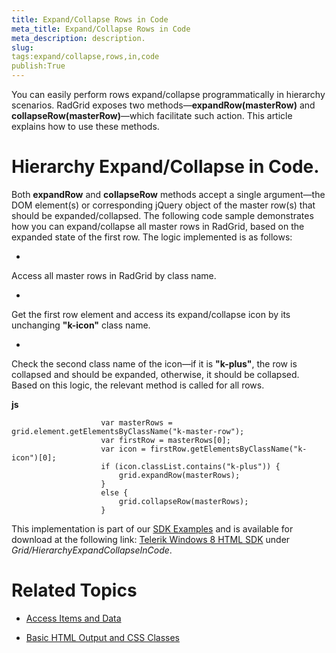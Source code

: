 ```yaml
---
title: Expand/Collapse Rows in Code
meta_title: Expand/Collapse Rows in Code
meta_description: description.
slug: 
tags:expand/collapse,rows,in,code
publish:True
---
```



You can easily perform rows expand/collapse programmatically in hierarchy scenarios. RadGrid exposes two methods—__expandRow(masterRow)__
				and __collapseRow(masterRow)__—which facilitate such action. This article explains how to use these methods.
			

# Hierarchy Expand/Collapse in Code.

Both __expandRow__ and __collapseRow__ methods accept a single argument—the DOM element(s) or corresponding
					jQuery object of the master row(s) that should be expanded/collapsed. The following code sample demonstrates how you can expand/collapse all master rows in
					RadGrid, based on the expanded state of the first row. The logic implemented is as follows:
				

* 

Access all master rows in RadGrid by class name.

* 

Get the first row element and access its expand/collapse icon by its unchanging __"k-icon"__ class name.
						

* 

Check the second class name of the icon—if it is __"k-plus"__, the row is collapsed and should be expanded, otherwise, it
							should be collapsed. Based on this logic, the relevant method is called for all rows.
						


 __js__
    


						var masterRows = grid.element.getElementsByClassName("k-master-row");
						var firstRow = masterRows[0];
						var icon = firstRow.getElementsByClassName("k-icon")[0];
						if (icon.classList.contains("k-plus")) {
							grid.expandRow(masterRows);
						}
						else {
							grid.collapseRow(masterRows);
						}



This implementation is part of our
          [SDK Examples](78ad1869-5dec-42ff-b17a-cc19d395089e) and is available for download at the following link:
          [Telerik Windows 8 HTML SDK](https://github.com/telerik/win8-html-sdk/tree/master) under *Grid/HierarchyExpandCollapseInCode*.
        

# Related Topics

 * [Access Items and Data]({{slug:access-items-and-data}})

 * [Basic HTML Output and CSS Classes]({{slug:basic-html-output-and-css-classes}})
